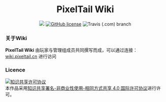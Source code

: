 <h1 align=center>PixelTail Wiki</h1>
<p align=center>
<img src="https://img.shields.io/badge/poweredby-VuePress-brightgreen?style=for-the-badge"/>
<a href="https://github.com/BillZhucn/PixelTailWiki/blob/master/LICENSE"><img alt="GitHub license" src="https://img.shields.io/github/license/BillZhucn/PixelTailWiki?color=brightgreen&style=for-the-badge"></a>
<img alt="Travis (.com) branch" src="https://img.shields.io/travis/com/BillZhucn/PixelTailWiki/master?style=for-the-badge">
</p>

### 关于Wiki

**PixelTail Wiki** 由玩家与管理组成员共同撰写而成，可以通过连接：[wiki.pixeltail.cn](https://wiki.pixeltail.cn) 进行访问

### Licence

<a rel="license" href="http://creativecommons.org/licenses/by-nc-sa/4.0/"><img alt="知识共享许可协议" style="border-width:0" src="https://i.creativecommons.org/l/by-nc-sa/4.0/88x31.png" /></a><br />本作品采用<a rel="license" href="http://creativecommons.org/licenses/by-nc-sa/4.0/">知识共享署名-非商业性使用-相同方式共享 4.0 国际许可协议</a>进行许可。

